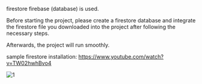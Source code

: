 firestore firebase (database) is used.

Before starting the project, please create a firestore database and integrate the firestore file you downloaded into the project after following the necessary steps.

Afterwards, the project will run smoothly.

sample firestore installation: https://www.youtube.com/watch?v=TW02hwhBvo4

![1](https://github.com/user-attachments/assets/4621f6ea-f411-47ea-8d30-aa8efb545978)
